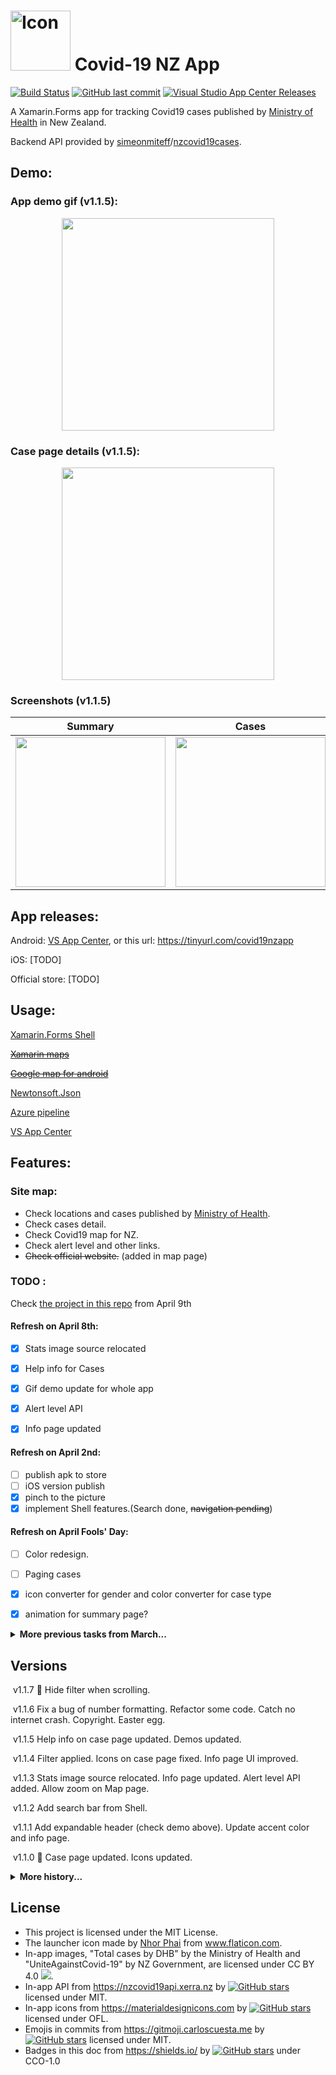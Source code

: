 # <img src="./assets/epidemic_512.png" alt="Icon" width="96" />      Covid-19 NZ App
[![Build Status](https://dev.azure.com/shawyunz/Covid19NZApp/_apis/build/status/Covid19nz%20APK?branchName=master)](https://dev.azure.com/shawyunz/Covid19NZApp/_build/latest?definitionId=2&branchName=master)  [![GitHub last commit](https://img.shields.io/github/last-commit/shawyunz/Covid19nz)](https://github.com/shawyunz/Covid19nz/commits/master)  [![Visual Studio App Center Releases](https://img.shields.io/visual-studio-app-center/releases/version/shawyunz/Covid19-NZ/c94c37e9bd4ccab2f4bb021876c4c604b4eb3ea0)](https://tinyurl.com/covid19nzapp)

A Xamarin.Forms app for tracking Covid19 cases published by [Ministry of Health](https://www.health.govt.nz/our-work/diseases-and-conditions/covid-19-novel-coronavirus/covid-19-current-cases) in New Zealand.

Backend API provided by [simeonmiteff](https://github.com/simeonmiteff)/[nzcovid19cases](https://github.com/simeonmiteff/nzcovid19cases).



## Demo:

### App demo gif (v1.1.5):
<p align="center">
	<img align="center" src=".\assets\demo_app.gif" width="340" />
</p>

### Case page details (v1.1.5):
<p align="center">
	<img align="center" src=".\assets\demo_case.gif" width="340"/>
</p>

### Screenshots (v1.1.5)
|                      Summary                      |                       Cases                       |                        Map                        |                       Info                        |
| :-----------------------------------------------: | :-----------------------------------------------: | :-----------------------------------------------: | :-----------------------------------------------: |
| <img src=".\assets\screenshot1.png" width="240" > | <img src=".\assets\screenshot2.png" width="240" > | <img src=".\assets\screenshot3.png" width="240" > | <img src=".\assets\screenshot4.png" width="240" > |



## App releases:

Android:	[VS App Center](https://tinyurl.com/covid19nzapp), or this url: https://tinyurl.com/covid19nzapp

iOS: 		[TODO]

Official store: [TODO]



## Usage:

[Xamarin.Forms Shell](https://docs.microsoft.com/en-us/xamarin/xamarin-forms/app-fundamentals/shell/)

~~[Xamarin maps](https://docs.microsoft.com/en-us/xamarin/xamarin-forms/user-interface/map/)~~

~~[Google map for android](https://developers.google.com/maps/documentation/android-sdk/intro)~~

[Newtonsoft.Json](https://github.com/JamesNK/Newtonsoft.Json)

[Azure pipeline](https://dev.azure.com/)

[VS App Center](https://appcenter.ms/)



## Features:

### Site map:

* Check locations and cases published by [Ministry of Health](https://www.health.govt.nz/our-work/diseases-and-conditions/covid-19-novel-coronavirus/covid-19-current-cases).
* Check cases detail.
* Check Covid19 map for NZ.
* Check alert level and other links.
* ~~Check official website.~~ (added in map page)

### TODO :

Check [the project in this repo](https://github.com/shawyunz/Covid19nz/projects/1) from April 9th

#### Refresh on April 8th:

- [x] Stats image source relocated
- [x] Help info for Cases
- [x] Gif demo update for whole app
- [x] Alert level API
- [x] Info page updated


#### Refresh on April 2nd:

- [ ] publish apk to store
- [ ] iOS version publish
- [x] pinch to the picture
- [x] implement Shell features.(Search done, ~~navigation pending~~)

#### Refresh on April Fools' Day:

- [ ] Color redesign.
- [ ] Paging cases
- [x] icon converter for gender and color converter for case type
- [x] animation for summary page?


<details><summary><b>More previous tasks from March... </b></summary>
<p>

#### Refresh on March 31th:

- [x] New cases page UI
- [x] Header detail UI
- [x] Info page UI
- [ ] cluster information
- [x] icons not ready

#### Refresh on March 27th:

- [x] api updated based on the new formatting from MOH
- [x] Geo location removed from api (no cities from MOH)
- [x] new header information api pending
- [x] build a pipeline for the project releases

#### General (March 25th):

- [x] move api loading to init page and app cache stored
- [x] Splash screen?
- [ ] Security updated
- [x] file rename and code refactor

#### List page

- [x] Header api implementation
- [x] detail info for Header
- [ ] refresh time stated ([issue 10](https://github.com/simeonmiteff/nzcovid19cases/issues/10))
- [x] ~~Filters and sorters for the listing~~

#### Cases page:

- [x] Detail page UI
- [x] cases listing with search
- [x] cases confirmed or probable


####  ~~Map page:~~

- [x] pins on the map
- [x] init page no pin display
- [x] overlay on the map

</p>
</details>



## Versions

​	v1.1.7	:construction: Hide filter when scrolling.

​	v1.1.6	Fix a bug of number formatting. Refactor some code. Catch no internet crash. Copyright. Easter egg.

​	v1.1.5	Help info on case page updated. Demos updated.

​	v1.1.4	Filter applied. Icons on case page fixed. Info page UI improved.

​	v1.1.3	Stats image source relocated. Info page updated. Alert level API added. Allow zoom on Map page.

​	v1.1.2	Add search bar from Shell.

​	v1.1.1	Add expandable header (check demo above). Update accent color and info page.

​	v1.1.0	:tada: Case page updated. Icons updated.

<details><summary><b>More history... </b></summary>
<p>

​	v1.0.9	API updated (back to live). Readme and screenshots updated.

​	v1.0.8	(STATIC version) Files renamed. Updated StatsPage with image from MOH. Cases page added.

​	v1.0.6	(STATIC version) Loading data when launching. Splash screen added. Fixed map view init bug.

​	v1.0.5	(STATIC version) Pipeline set up. This version displays **STATIC** data on March 25th before API updated.

​	v1.0.4	CasePage UI updated (check screenshot2 above). Menu changed to "List", "Map", "MOH" and "Info"

​	v1.0.3	Map pins fixed. RefreshView was back. Website added. UI updated. Readme big change.

​	v1.0.2	Alert page added. Listing UI updated. Detail view fixed.

​	v1.0.1	(Init) Implemented with simeonmiteff API for locations, cases and map.

</p>
</details>



## License

* This project is licensed under the MIT License.
* The launcher icon made by [Nhor Phai](https://www.flaticon.com/authors/nhor-phai) from www.flaticon.com.
* In-app images, "Total cases by DHB"  by the Ministry of Health and "UniteAgainstCovid-19" by NZ Government, are licensed under CC BY 4.0 [<img src=".\assets\demo_case.gif" />](https://creativecommons.org/licenses/by/4.0/).
* In-app API from https://nzcovid19api.xerra.nz by [![GitHub stars](https://img.shields.io/github/stars/simeonmiteff/nzcovid19cases?label=nzcovid19cases&style=social)](https://github.com/templarian/MaterialDesign/) licensed under MIT.
* In-app icons from https://materialdesignicons.com by [![GitHub stars](https://img.shields.io/github/stars/Templarian/MaterialDesign?label=MaterialDesign&style=social)](https://github.com/templarian/MaterialDesign/) licensed under OFL.
* Emojis in commits from https://gitmoji.carloscuesta.me by [![GitHub stars](https://img.shields.io/github/stars/carloscuesta/gitmoji?label=gitmoji&style=social)](https://github.com/carloscuesta/gitmoji) licensed under MIT.
* Badges in this doc from https://shields.io/ by [![GitHub stars](https://img.shields.io/github/stars/badges/shields?label=shields&style=social)](https://github.com/badges/shields) under CCO-1.0

